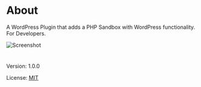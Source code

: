 # About

A WordPress Plugin that adds a PHP Sandbox with WordPress functionality. For Developers.

![Screenshot](https://i.imgur.com/5PYnf3a.png)

#
Version: 1.0.0

License: [MIT](https://github.com/vladlu/codebox/blob/master/LICENSE)